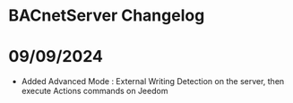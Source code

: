 # BACnetServer Changelog


# 09/09/2024
- Added Advanced Mode : External Writing Detection on the server, then execute Actions commands on Jeedom








